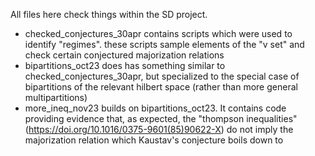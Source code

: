All files here check things within the SD project.
- checked_conjectures_30apr contains scripts which were used to identify "regimes". these scripts sample elements of the "v set" and check certain conjectured majorization relations
- bipartitions_oct23 does has something similar to checked_conjectures_30apr, but specialized to the special case of bipartitions of the relevant hilbert space (rather than more general multipartitions)
- more_ineq_nov23 builds on bipartitions_oct23. It contains code providing evidence that, as expected, the "thompson inequalities" (https://doi.org/10.1016/0375-9601(85)90622-X) do not imply the majorization relation which Kaustav's conjecture boils down to
